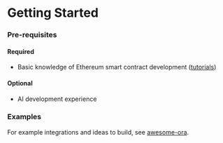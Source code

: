 # Getting Started

### Pre-requisites

#### Required

* Basic knowledge of Ethereum smart contract development ([tutorials](https://ethereum.org/en/developers/tutorials/))

#### Optional

* AI development experience

### Examples

For example integrations and ideas to build, see [awesome-ora](https://github.com/ora-io/awesome-ora?tab=readme-ov-file#-zk-oracle-cle-ecosystem).
